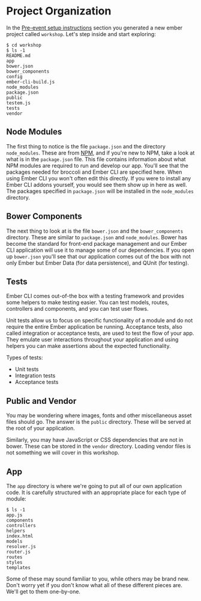 # Project Organization

In the [Pre-event setup instructions][pre-event] section you generated a new ember project called `workshop`. Let's step inside and start exploring:

```console
$ cd workshop
$ ls -1
README.md
app
bower.json
bower_components
config
ember-cli-build.js
node_modules
package.json
public
testem.js
tests
vendor
```

## Node Modules

The first thing to notice is the file `package.json` and the directory `node_modules`. These are from [NPM][npm], and if you're new to NPM, take a look at what is in the `package.json` file. This file contains information about what NPM modules are required to run and develop our app. You'll see that the packages needed for broccoli and Ember CLI are specified here. When using Ember CLI you won't often edit this directly. If you were to install any Ember CLI addons yourself, you would see them show up in here as well. The packages specified in `package.json` will be installed in the `node_modules` directory.

## Bower Components

The next thing to look at is the file `bower.json` and the `bower_components` directory. These are similar to `package.json` and `node_modules`. Bower has become the standard for front-end package management and our Ember CLI application will use it to manage some of our dependencies. If you open up `bower.json` you'll see that our application comes out of the box with not only Ember but Ember Data (for data persistence), and QUnit (for testing).

## Tests

Ember CLI comes out-of-the box with a testing framework and provides some helpers to make testing easier. You can test models, routes, controllers and components, and you can test user flows.

Unit tests allow us to focus on specific functionality of a module and do not require the entire Ember application be running. Acceptance tests, also called integration or acceptance tests, are used to test the flow of your app. They emulate user interactions throughout your application and using helpers you can make assertions about the expected functionality.

Types of tests:

* Unit tests
* Integration tests
* Acceptance tests

## Public and Vendor

You may be wondering where images, fonts and other miscellaneous asset files should go. The answer is the `public` directory. These will be served at the root of your application.

Similarly, you may have JavaScript or CSS dependencies that are not in bower. These can be stored in the `vendor` directory. Loading vendor files is not something we will cover in this workshop.

## App

The `app` directory is where we're going to put all of our own application code.  It is carefully structured with an appropriate place for each type of module:

```console
$ ls -1
app.js
components
controllers
helpers
index.html
models
resolver.js
router.js
routes
styles
templates
```

Some of these may sound familiar to you, while others may be brand new.  Don't worry yet if you don't know what all of these different pieces are.  We'll get to them one-by-one.

[pre-event]: index.md#pre-event-setup-instructions
[npm]: https://www.npmjs.com/